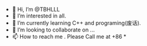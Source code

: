 - 👋 Hi, I’m @TBHLLL
- 👀 I’m interested in  all.
- 🌱 I’m currently learning C++ and programing(废话).
- 💞️ I’m looking to collaborate on ...
- 📫 How to reach me . Please Call me at +86 *

